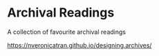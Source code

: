 # Archival Readings
A collection of favourite archival readings

https://nveronicatran.github.io/designing.archives/
